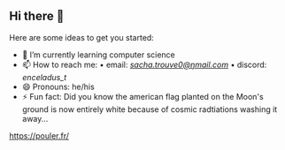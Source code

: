 ## Hi there 👋

<!--
**sachatrouve1/sachatrouve1** is a ✨ _special_ ✨ repository because its `README.md` (this file) appears on your GitHub profile.
-->

Here are some ideas to get you started:

- 🌱 I’m currently learning computer science
- 📫 How to reach me:
      • email: *sacha.trouve0@ŋmail.com*
      • discord: *enceladus_t*
- 😄 Pronouns: he/his
- ⚡ Fun fact: Did you know the american flag planted on the Moon's ground is now entirely white because of cosmic radtiations washing it away...









https://pouler.fr/
